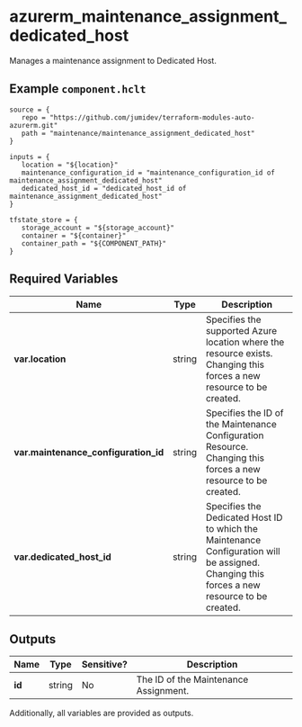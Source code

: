 # azurerm_maintenance_assignment_dedicated_host

Manages a maintenance assignment to Dedicated Host.

## Example `component.hclt`

```hcl
source = {
   repo = "https://github.com/jumidev/terraform-modules-auto-azurerm.git" 
   path = "maintenance/maintenance_assignment_dedicated_host" 
}

inputs = {
   location = "${location}" 
   maintenance_configuration_id = "maintenance_configuration_id of maintenance_assignment_dedicated_host" 
   dedicated_host_id = "dedicated_host_id of maintenance_assignment_dedicated_host" 
}

tfstate_store = {
   storage_account = "${storage_account}" 
   container = "${container}" 
   container_path = "${COMPONENT_PATH}" 
}

```

## Required Variables

| Name | Type |  Description |
| ---- | --------- |  ----------- |
| **var.location** | string |  Specifies the supported Azure location where the resource exists. Changing this forces a new resource to be created. | 
| **var.maintenance_configuration_id** | string |  Specifies the ID of the Maintenance Configuration Resource. Changing this forces a new resource to be created. | 
| **var.dedicated_host_id** | string |  Specifies the Dedicated Host ID to which the Maintenance Configuration will be assigned. Changing this forces a new resource to be created. | 



## Outputs

| Name | Type | Sensitive? | Description |
| ---- | ---- | --------- | --------- |
| **id** | string | No  | The ID of the Maintenance Assignment. | 

Additionally, all variables are provided as outputs.
